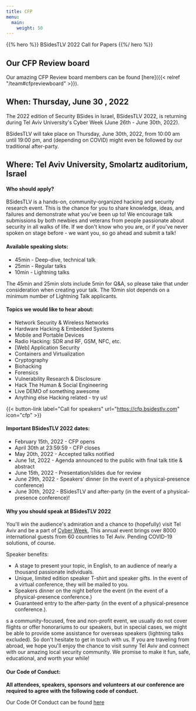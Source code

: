 ```yaml
---
title: CFP
menu:
  main:
    weight: 50
---
```


{{% hero %}}
BSidesTLV 2022 Call for Papers
{{%/ hero %}}

## Our CFP Review board

Our amazing CFP Review board members can be found [here]({{< relref "/team#cfpreviewboard" >}}).

## When: Thursday, June 30 , 2022

The 2022 edition of Security BSides in Israel, BSidesTLV 2022, is returning during Tel Aviv University's Cyber Week (June 26th - June 30th, 2022).

BSidesTLV will take place on Thursday, June 30th, 2022, from 10:00 am until 19:00 pm, and (depending on COVID) might even be followed by our traditional after-party.

## Where: Tel Aviv University, Smolartz auditorium, Israel

#### Who should apply?

BSidesTLV is a hands-on, community-organized hacking and security research event. This is the chance for you to share knowledge, ideas, and failures and demonstrate what you've been up to!
We encourage talk submissions by both newbies and veterans from people passionate about security in all walks of life. If we don't know who you are, or if you've never spoken on stage before - we want you, so go ahead and submit a talk!

#### Available speaking slots:

- 45min - Deep-dive, technical talk
- 25min - Regular talks
- 10min - Lightning talks

The 45min and 25min slots include 5min for Q&A, so please take that under consideration when creating your talk.
The 10min slot depends on a minimum number of Lightning Talk applicants.

#### Topics we would like to hear about:

- Network Security & Wireless Networks
- Hardware Hacking & Embedded Systems
- Mobile and Portable Devices
- Radio Hacking: SDR and RF, GSM, NFC, etc.
- [Web] Application Security
- Containers and Virtualization
- Cryptography
- Biohacking
- Forensics
- Vulnerability Research & Disclosure
- Hack The Human & Social Engineering
- Live DEMO of something awesome
- Anything else Hacking related - try us!

{{< button-link label="Call for speakers" url="https://cfp.bsidestlv.com" icon="cfp" >}}

#### Important BSidesTLV 2022 dates:

- February 15th, 2022 - CFP opens
- April 30th at 23:59:59 - CFP closes
- May 20th, 2022 - Accepted talks notified
- June 1st, 2022 - Agenda announced to the public with final talk title & abstract
- June 15th, 2022 - Presentation/slides due for review
- June 29th, 2022 - Speakers' dinner (in the event of a physical-presence conference)
- June 30th, 2022 - BSidesTLV and after-party (in the event of a physical-presence conference)!

#### Why you should speak at BSidesTLV 2022

You'll win the audience's admiration and a chance to (hopefully) visit Tel Aviv and be a part of [Cyber Week][cyberweek], This annual event brings over 8000 international guests from 60 countries to Tel Aviv. Pending COVID-19 solutions, of course.

Speaker benefits:

- A stage to present your topic, in English, to an audience of nearly a thousand passionate individuals.
- Unique, limited edition speaker T-shirt and speaker gifts. In the event of a virtual conference, they will be mailed to you.
- Speakers dinner on the night before the event (in the event of a physical-presence conference.)
- Guaranteed entry to the after-party (in the event of a physical-presence conference.).

s a community-focused, free and non-profit event, we usually do not cover flights or offer honorariums to our speakers, but in special cases, we might be able to provide some assistance for overseas speakers (lightning talks excluded). So don't hesitate to get in touch with us.
If you are traveling from abroad, we hope you'll enjoy the chance to visit sunny Tel Aviv and connect with our amazing local security community. We promise to make it fun, safe, educational, and worth your while!

#### Our Code of Conduct:

**All attendees, speakers, sponsors and volunteers at our conference are required to agree with the following code of conduct.**

Our Code Of Conduct can be found [here][coc-url]

[smolarz-url]: https://english.tau.ac.il/campus/smolarz_auditorium
[smolarz-map]: https://www.google.com/maps/place/Tel+Aviv+University+Smolarz+Auditorium/@32.1103563,34.8042639,15z/data=!4m5!3m4!1s0x0:0x57e1b1e76143c7f7!8m2!3d32.1103563!4d34.8042639
[cyberweek]: https://cyberweek.tau.ac.il/
[coc-url]: /code-of-conduct
